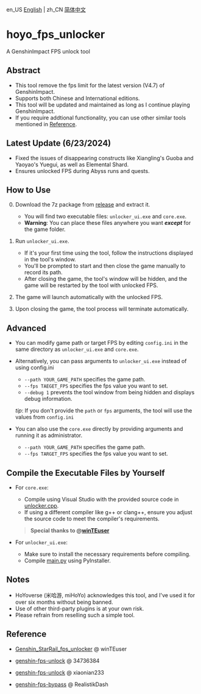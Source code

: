 en_US [English](./README.md) | zh_CN [简体中文](./README_CN.md)

# hoyo_fps_unlocker
A GenshinImpact FPS unlock tool

## Abstract

- This tool remove the fps limit for the latest version (V4.7) of GenshinImpact.
- Supports both Chinese and International editions.
- This tool will be updated and maintained as long as I continue playing GenshinImpact.
- If you require addtional functionality, you can use other similar tools mentioned in [Reference](#reference).

## Latest Update (6/23/2024)

- Fixed the issues of disappearing constructs like Xiangling's Guoba and Yaoyao's Yuegui, as well as Elemental Shard.
- Ensures unlocked FPS during Abyss runs and quests.

## How to Use

0. Download the 7z package from [release](https://github.com/JosephJostar0/hoyo_fps_unlocker/releases) and extract it.
    - You will find two executable files: `unlocker_ui.exe` and `core.exe`.
    - **Warning**: You can place these files anywhere you want ***except*** for the game folder.

1. Run `unlocker_ui.exe`. 
    - If it's your first time using the tool, follow the instructions displayed in the tool's window.
    - You'll be prompted to start and then close the game manually to record its path.
    - After closing the game, the tool's window will be hidden, and the game will be restarted by the tool with unlocked FPS.

2. The game will launch automatically with the unlocked FPS.

3. Upon closing the game, the tool process will terminate automatically.

## Advanced

- You can modify game path or target FPS by editing `config.ini` in the same directory as `unlocker_ui.exe` and `core.exe`.

- Alternatively, you can pass arguments to `unlocker_ui.exe` instead of using config.ini
    - `--path YOUR_GAME_PATH` specifies the game path.
    - `--fps TAEGET_FPS` specifies the fps value you want to set.
    - `--debug 1` prevents the tool window from being hidden and displays debug information. 

    *tip*: If you don't provide the `path` or `fps` arguments, the tool will use the values from `config.ini`

- You can also use the `core.exe` directly by providing arguments and running it as administrator.
    - `--path YOUR_GAME_PATH` specifies the game path.
    - `--fps TARGET_FPS` specifies the fps value you want to set.

## Compile the Executable Files by Yourself

- For `core.exe`:  
    - Compile using Visual Studio with the provided source code in [unlocker.cpp](./fps_unlocker/unlocker.cpp).
    - If using a different compiler like g++ or clang++, ensure you adjust the source code to meet the compiler's requirements.
    > **Special thanks to @[winTEuser](https://github.com/winTEuser)**

- For `unlocker_ui.exe`:  
    - Make sure to install the necessary requirements before compiling.
    - Compile [main.py](./fps_unlocker/main.py) using PyInstaller.

## Notes

- HoYoverse (米哈游, miHoYo) acknowledges this tool, and I've used it for over six months without being banned.
- Use of other third-party plugins is at your own risk.
- Please refrain from reselling such a simple tool.

## Reference

- [Genshin_StarRail_fps_unlocker](https://github.com/winTEuser/Genshin_StarRail_fps_unlocker) @ winTEuser

- [genshin-fps-unlock](https://github.com/34736384/genshin-fps-unlock) @ 34736384

- [genshin-fps-unlock](https://github.com/xiaonian233/genshin-fps-unlock) @ xiaonian233

- [genshin-fps-bypass](https://github.com/RealistikDash/genshin-fps-bypass/tree/main) @ RealistikDash
